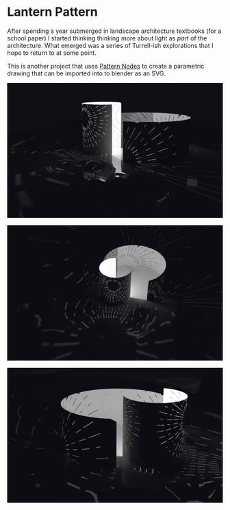 # Lantern Pattern

After spending a year submerged in landscape architecture textbooks (for a school paper) I started thinking thinking more about light as _part_ of the architecture. What emerged was a series of Turrell-ish explorations that I hope to return to at some point.

This is another project that uses [Pattern Nodes](https://lostminds.com/patternodes3/) to create a parametric drawing that can be imported into to blender as an SVG.

![lantern](./src/render3.jpg)

![lantern](./src/render2.jpg)

![lantern](./src/render.jpg)
